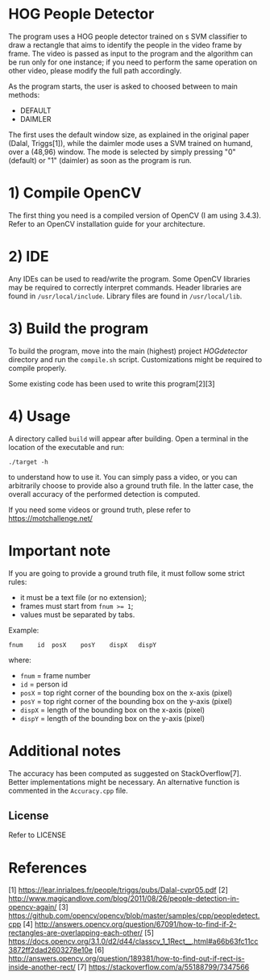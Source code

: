 # HOG People Detector

The program uses a HOG people detector trained on s SVM classifier to draw a rectangle that aims to identify the people in the video frame by frame.
The video is passed as input to the program and the algorithm can be run only for one instance; if you need to perform the same operation on other video, please modify the full path accordingly.

As the program starts, the user is asked to choosed between to main methods:
  - DEFAULT
  - DAIMLER

The first uses the default window size, as explained in the original paper (Dalal, Triggs[1]), while the daimler mode uses a SVM trained on humand, over a (48,96) window.
The mode is selected by simply pressing "0" (default) or "1" (daimler) as soon as the program is run.

# 1) Compile OpenCV
The first thing you need is a compiled version of OpenCV (I am using 3.4.3). Refer to an OpenCV installation guide for your architecture.

# 2) IDE
Any IDEs can be used to read/write the program. Some OpenCV libraries may be required to correctly interpret commands.
Header libraries are found in `/usr/local/include`.
Library files are found in `/usr/local/lib`.

# 3) Build the program
To build the program, move into the main (highest) project *HOGdetector* directory and run the `compile.sh` script. 
Customizations might be required to compile properly.

Some existing code has been used to write this program[2][3]

# 4) Usage
A directory called `build` will appear after building. Open a terminal in the location of the executable and run:

    ./target -h

to understand how to use it. You can simply pass a video, or you can arbitrarily choose to provide also a ground truth file. In the latter case, the overall accuracy of the performed detection is computed.

If you need some videos or ground truth, plese refer to https://motchallenge.net/

# Important note
If you are going to provide a ground truth file, it must follow some strict rules:

 - it must be a text file (or no extension);
 - frames must start from `fnum >= 1`;
 - values must be separated by tabs.

Example:

    fnum	id	posX	posY	dispX	dispY
where:

 - `fnum` = frame number
 - `id` = person id
 - `posX` = top right corner of the bounding box on the x-axis (pixel)
 - `posY` = top right corner of the bounding box on the y-axis (pixel)
 - `dispX` = length of the bounding box on the x-axis (pixel)
 - `dispY` = length of the bounding box on the y-axis (pixel)

# Additional notes
The accuracy has been computed as suggested on StackOverflow[7]. Better implementations might be necessary. An alternative function is commented in the `Accuracy.cpp` file.

License
----

Refer to LICENSE

# References
[1] https://lear.inrialpes.fr/people/triggs/pubs/Dalal-cvpr05.pdf
[2] http://www.magicandlove.com/blog/2011/08/26/people-detection-in-opencv-again/
[3] https://github.com/opencv/opencv/blob/master/samples/cpp/peopledetect.cpp
[4] http://answers.opencv.org/question/67091/how-to-find-if-2-rectangles-are-overlapping-each-other/
[5] https://docs.opencv.org/3.1.0/d2/d44/classcv_1_1Rect__.html#a66b63fc11cc3872ff2dad2603278e10e
[6] http://answers.opencv.org/question/189381/how-to-find-out-if-rect-is-inside-another-rect/
[7] https://stackoverflow.com/a/55188799/7347566
